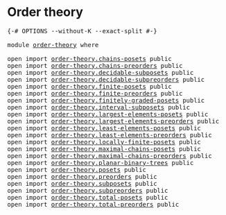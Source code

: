 # Order theory

<pre class="Agda"><a id="25" class="Symbol">{-#</a> <a id="29" class="Keyword">OPTIONS</a> <a id="37" class="Pragma">--without-K</a> <a id="49" class="Pragma">--exact-split</a> <a id="63" class="Symbol">#-}</a>

<a id="68" class="Keyword">module</a> <a id="75" href="order-theory.html" class="Module">order-theory</a> <a id="88" class="Keyword">where</a>

<a id="95" class="Keyword">open</a> <a id="100" class="Keyword">import</a> <a id="107" href="order-theory.chains-posets.html" class="Module">order-theory.chains-posets</a> <a id="134" class="Keyword">public</a>
<a id="141" class="Keyword">open</a> <a id="146" class="Keyword">import</a> <a id="153" href="order-theory.chains-preorders.html" class="Module">order-theory.chains-preorders</a> <a id="183" class="Keyword">public</a>
<a id="190" class="Keyword">open</a> <a id="195" class="Keyword">import</a> <a id="202" href="order-theory.decidable-subposets.html" class="Module">order-theory.decidable-subposets</a> <a id="235" class="Keyword">public</a>
<a id="242" class="Keyword">open</a> <a id="247" class="Keyword">import</a> <a id="254" href="order-theory.decidable-subpreorders.html" class="Module">order-theory.decidable-subpreorders</a> <a id="290" class="Keyword">public</a>
<a id="297" class="Keyword">open</a> <a id="302" class="Keyword">import</a> <a id="309" href="order-theory.finite-posets.html" class="Module">order-theory.finite-posets</a> <a id="336" class="Keyword">public</a>
<a id="343" class="Keyword">open</a> <a id="348" class="Keyword">import</a> <a id="355" href="order-theory.finite-preorders.html" class="Module">order-theory.finite-preorders</a> <a id="385" class="Keyword">public</a>
<a id="392" class="Keyword">open</a> <a id="397" class="Keyword">import</a> <a id="404" href="order-theory.finitely-graded-posets.html" class="Module">order-theory.finitely-graded-posets</a> <a id="440" class="Keyword">public</a>
<a id="447" class="Keyword">open</a> <a id="452" class="Keyword">import</a> <a id="459" href="order-theory.interval-subposets.html" class="Module">order-theory.interval-subposets</a> <a id="491" class="Keyword">public</a>
<a id="498" class="Keyword">open</a> <a id="503" class="Keyword">import</a> <a id="510" href="order-theory.largest-elements-posets.html" class="Module">order-theory.largest-elements-posets</a> <a id="547" class="Keyword">public</a>
<a id="554" class="Keyword">open</a> <a id="559" class="Keyword">import</a> <a id="566" href="order-theory.largest-elements-preorders.html" class="Module">order-theory.largest-elements-preorders</a> <a id="606" class="Keyword">public</a>
<a id="613" class="Keyword">open</a> <a id="618" class="Keyword">import</a> <a id="625" href="order-theory.least-elements-posets.html" class="Module">order-theory.least-elements-posets</a> <a id="660" class="Keyword">public</a>
<a id="667" class="Keyword">open</a> <a id="672" class="Keyword">import</a> <a id="679" href="order-theory.least-elements-preorders.html" class="Module">order-theory.least-elements-preorders</a> <a id="717" class="Keyword">public</a>
<a id="724" class="Keyword">open</a> <a id="729" class="Keyword">import</a> <a id="736" href="order-theory.locally-finite-posets.html" class="Module">order-theory.locally-finite-posets</a> <a id="771" class="Keyword">public</a>
<a id="778" class="Keyword">open</a> <a id="783" class="Keyword">import</a> <a id="790" href="order-theory.maximal-chains-posets.html" class="Module">order-theory.maximal-chains-posets</a> <a id="825" class="Keyword">public</a>
<a id="832" class="Keyword">open</a> <a id="837" class="Keyword">import</a> <a id="844" href="order-theory.maximal-chains-preorders.html" class="Module">order-theory.maximal-chains-preorders</a> <a id="882" class="Keyword">public</a>
<a id="889" class="Keyword">open</a> <a id="894" class="Keyword">import</a> <a id="901" href="order-theory.planar-binary-trees.html" class="Module">order-theory.planar-binary-trees</a> <a id="934" class="Keyword">public</a>
<a id="941" class="Keyword">open</a> <a id="946" class="Keyword">import</a> <a id="953" href="order-theory.posets.html" class="Module">order-theory.posets</a> <a id="973" class="Keyword">public</a>
<a id="980" class="Keyword">open</a> <a id="985" class="Keyword">import</a> <a id="992" href="order-theory.preorders.html" class="Module">order-theory.preorders</a> <a id="1015" class="Keyword">public</a>
<a id="1022" class="Keyword">open</a> <a id="1027" class="Keyword">import</a> <a id="1034" href="order-theory.subposets.html" class="Module">order-theory.subposets</a> <a id="1057" class="Keyword">public</a>
<a id="1064" class="Keyword">open</a> <a id="1069" class="Keyword">import</a> <a id="1076" href="order-theory.subpreorders.html" class="Module">order-theory.subpreorders</a> <a id="1102" class="Keyword">public</a>
<a id="1109" class="Keyword">open</a> <a id="1114" class="Keyword">import</a> <a id="1121" href="order-theory.total-posets.html" class="Module">order-theory.total-posets</a> <a id="1147" class="Keyword">public</a>
<a id="1154" class="Keyword">open</a> <a id="1159" class="Keyword">import</a> <a id="1166" href="order-theory.total-preorders.html" class="Module">order-theory.total-preorders</a> <a id="1195" class="Keyword">public</a>
</pre>